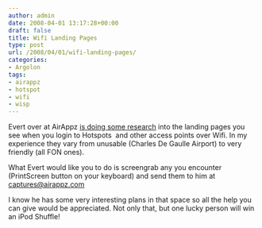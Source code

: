 ```yaml
---
author: admin
date: 2008-04-01 13:17:28+00:00
draft: false
title: Wifi Landing Pages
type: post
url: /2008/04/01/wifi-landing-pages/
categories:
- Argolon
tags:
- airappz
- hotspot
- wifi
- wisp
---
```


Evert over at AirAppz [is doing some research](http://wimaxxed.blogspot.com/2008/04/capturing-captive-portals-and-landing.html) into the landing pages you see when you login to Hotspots  and other access points over Wifi. In my experience they vary from unusable (Charles De Gaulle Airport) to very friendly (all FON ones).

What Evert would like you to do is screengrab any you encounter (PrintScreen button on your keyboard) and send them to him at captures@airappz.com

I know he has some very interesting plans in that space so all the help you can give would be appreciated. Not only that, but one lucky person will win an iPod Shuffle!
